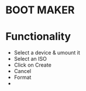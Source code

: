 # BOOT MAKER

# Functionality

- Select a device & umount it
- Select an ISO
- Click on Create
- Cancel 
- Format
- 
